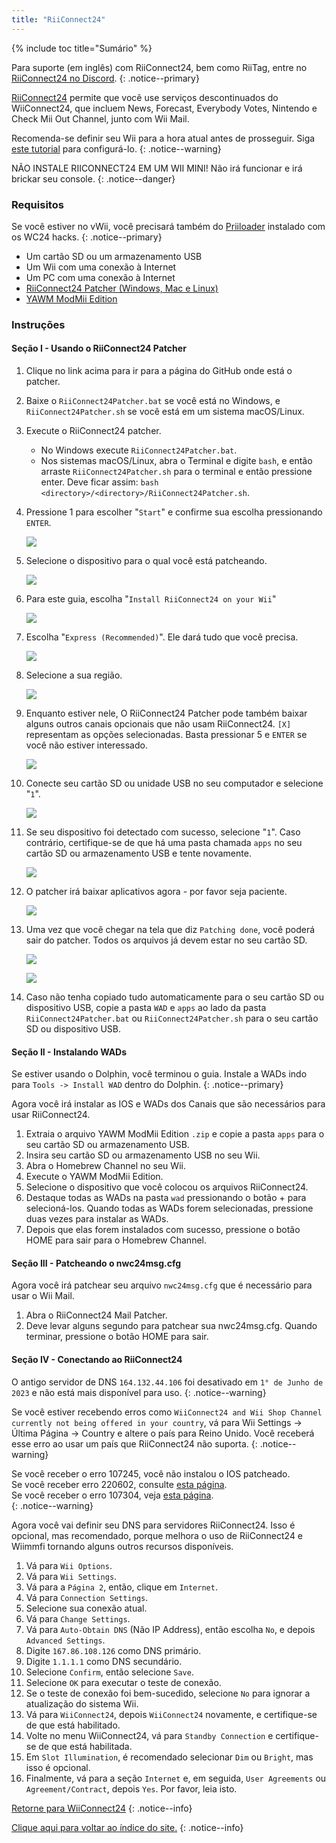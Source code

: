 ```yaml
---
title: "RiiConnect24"
---
```


{% include toc title="Sumário" %}

Para suporte (em inglês) com RiiConnect24, bem como RiiTag, entre no [RiiConnect24 no Discord](https://discord.gg/rc24).
{: .notice--primary}

[RiiConnect24](https://rc24.xyz/) permite que você use serviços descontinuados do WiiConnect24, que incluem News, Forecast, Everybody Votes, Nintendo e Check Mii Out Channel, junto com Wii Mail.

Recomenda-se definir seu Wii para a hora atual antes de prosseguir. Siga [este tutorial](wiiconnect24#updating-rtc-clock) para configurá-lo.
{: .notice--warning}

NÃO INSTALE RIICONNECT24 EM UM WII MINI! Não irá funcionar e irá brickar seu console.
{: .notice--danger}

### Requisitos

Se você estiver no vWii, você precisará também do [Priiloader](priiloader) instalado com os WC24 hacks.
{: .notice--primary}

+ Um cartão SD ou um armazenamento USB
+ Um Wii com uma conexão à Internet
+ Um PC com uma conexão à Internet
+ [RiiConnect24 Patcher (Windows, Mac e Linux)](https://github.com/riiconnect24/RiiConnect24-Patcher/releases)
+ [YAWM ModMii Edition](https://oscwii.org/library/app/yawmme)

### Instruções

#### Seção I - Usando o RiiConnect24 Patcher

1. Clique no link acima para ir para a página do GitHub onde está o patcher.
1. Baixe o `RiiConnect24Patcher.bat` se você está no Windows, e `RiiConnect24Patcher.sh` se você está em um sistema macOS/Linux.
1. Execute o RiiConnect24 patcher.
    + No Windows execute `RiiConnect24Patcher.bat`.
    + Nos sistemas macOS/Linux, abra o Terminal e digite `bash`, e então arraste `RiiConnect24Patcher.sh` para o terminal e então pressione enter. Deve ficar assim: `bash <directory>/<directory>/RiiConnect24Patcher.sh`.
1. Pressione 1 para escolher "`Start`" e confirme sua escolha pressionando `ENTER`.

    ![](/images/riiconnect24/patcher/1.JPG)

1. Selecione o dispositivo para o qual você está patcheando.

    ![](/images/riiconnect24/patcher/2.JPG)

1. Para este guia, escolha "`Install RiiConnect24 on your Wii`"

    ![](/images/riiconnect24/patcher/3.JPG)

1. Escolha "`Express (Recommended)`". Ele dará tudo que você precisa.

    ![](/images/riiconnect24/patcher/4.JPG)

1. Selecione a sua região.

    ![](/images/riiconnect24/patcher/5.JPG)

1. Enquanto estiver nele, O RiiConnect24 Patcher pode também baixar alguns outros canais opcionais que não usam RiiConnect24. `[X]` representam as opções selecionadas. Basta pressionar 5 e `ENTER` se você não estiver interessado.

    ![](/images/riiconnect24/patcher/6.JPG)

1. Conecte seu cartão SD ou unidade USB no seu computador e selecione "`1`".

    ![](/images/riiconnect24/patcher/7.JPG)

1. Se seu dispositivo foi detectado com sucesso, selecione "`1`". Caso contrário, certifique-se de que há uma pasta chamada `apps` no seu cartão SD ou armazenamento USB e tente novamente.

    ![](/images/riiconnect24/patcher/8.JPG)

1. O patcher irá baixar aplicativos agora - por favor seja paciente.

    ![](/images/riiconnect24/patcher/9.JPG)

1. Uma vez que você chegar na tela que diz `Patching done`, você poderá sair do patcher. Todos os arquivos já devem estar no seu cartão SD.

    ![](/images/riiconnect24/patcher/10.JPG)

    ![](/images/riiconnect24/patcher/11.PNG)

1. Caso não tenha copiado tudo automaticamente para o seu cartão SD ou dispositivo USB, copie a pasta `WAD` e `apps` ao lado da pasta `RiiConnect24Patcher.bat` ou `RiiConnect24Patcher.sh` para o seu cartão SD ou dispositivo USB.

#### Seção II - Instalando WADs

Se estiver usando o Dolphin, você terminou o guia. Instale a WADs indo para `Tools -> Install WAD` dentro do Dolphin.
{: .notice--primary}

Agora você irá instalar as IOS e WADs dos Canais que são necessários para usar RiiConnect24.

1. Extraia o arquivo YAWM ModMii Edition `.zip` e copie a pasta `apps` para o seu cartão SD ou armazenamento USB.
1. Insira seu cartão SD ou armazenamento USB no seu Wii.
1. Abra o Homebrew Channel no seu Wii.
1. Execute o YAWM ModMii Edition.
1. Selecione o dispositivo que você colocou os arquivos RiiConnect24.
1. Destaque todas as WADs na pasta `wad` pressionando o botão + para selecioná-los. Quando todas as WADs forem selecionadas, pressione duas vezes para instalar as WADs.
1. Depois que elas forem instalados com sucesso, pressione o botão HOME para sair para o Homebrew Channel.

#### Seção III - Patcheando o nwc24msg.cfg

Agora você irá patchear seu arquivo `nwc24msg.cfg` que é necessário para usar o Wii Mail.

1. Abra o RiiConnect24 Mail Patcher.
1. Deve levar alguns segundo para patchear sua nwc24msg.cfg. Quando terminar, pressione o botão HOME para sair.

#### Seção IV - Conectando ao RiiConnect24

O antigo servidor de DNS `164.132.44.106` foi desativado em `1° de Junho de 2023` e não está mais disponível para uso.
{: .notice--warning}

Se você estiver recebendo erros como `WiiConnect24 and Wii Shop Channel currently not being offered in your country`, vá para Wii Settings -> Última Página -> Country e altere o país para Reino Unido. Você receberá esse erro ao usar um país que RiiConnect24 não suporta.
{: .notice--warning}

Se você receber o erro 107245, você não instalou o IOS patcheado.<br> Se você receber erro 220602, consulte [esta página](faq#for-riiconnect24-users).<br> Se você receber o erro 107304, veja [esta página](faq#for-riiconnect24-users-1).<br>
{: .notice--warning}

Agora você vai definir seu DNS para servidores RiiConnect24. Isso é opcional, mas recomendado, porque melhora o uso de RiiConnect24 e Wiimmfi tornando alguns outros recursos disponíveis.

1. Vá para `Wii Options`.
1. Vá para `Wii Settings`.
1. Vá para a `Página 2`, então, clique em `Internet`.
1. Vá para `Connection Settings`.
1. Selecione sua conexão atual.
1. Vá para `Change Settings`.
1. Vá para `Auto-Obtain DNS` (Não IP Address), então escolha `No`, e depois `Advanced Settings`.
1. Digite `167.86.108.126` como DNS primário.
1. Digite `1.1.1.1` como DNS secundário.
1. Selecione `Confirm`, então selecione `Save`.
1. Selecione `OK` para executar o teste de conexão.
1. Se o teste de conexão foi bem-sucedido, selecione `No` para ignorar a atualização do sistema Wii.
1. Vá para `WiiConnect24`, depois `WiiConnect24` novamente, e certifique-se de que está habilitado.
1. Volte no menu WiiConnect24, vá para `Standby Connection` e certifique-se de que está habilitada.
1. Em `Slot Illumination`, é recomendado selecionar `Dim` ou `Bright`, mas isso é opcional.
1. Finalmente, vá para a seção `Internet` e, em seguida, `User Agreements` ou `Agreement/Contract`, depois `Yes`. Por favor, leia isto.

[Retorne para WiiConnect24](wiiconnect24)
{: .notice--info}

[Clique aqui para voltar ao índice do site.](site-navigation)
{: .notice--info}
